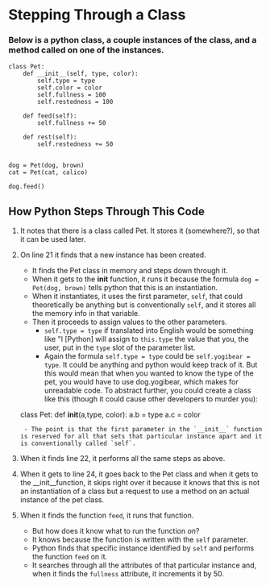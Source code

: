 # Stepping Through a Class

### Below is a python class, a couple instances of the class, and a method called on one of the instances.

    class Pet:
        def __init__(self, type, color):
            self.type = type
            self.color = color
            self.fullness = 100
            self.restedness = 100

        def feed(self):
            self.fullness += 50
        
        def rest(self):
            self.restedness += 50


    dog = Pet(dog, brown)
    cat = Pet(cat, calico)

    dog.feed()

## How Python Steps Through This Code

1. It notes that there is a class called Pet. It stores it (somewhere?), so that it can be used later.
2. On line 21 it finds that a new instance has been created.
    - It finds the Pet class in memory and steps down through it.
    - When it gets to the __init__ function, it runs it because the formula `dog = Pet(dog, brown)` tells python that this is an instantiation.
    - When it instantiates, it uses the first parameter, `self`, that could theoretically be anything but is conventionally `self`, and it stores all the memory info in that variable.
    - Then it proceeds to assign values to the other parameters.
        - `self.type = type` if translated into English would be something like "I [Python] will assign to `this.type` the value that you, the user, put in the `type` slot of the parameter list.
        - Again the formula `self.type = type` could be `self.yogibear = type`. It could be anything and python would keep track of it. But this would mean that when you wanted to know the type of the pet, you would have to use dog.yogibear, which makes for unreadable code. 
To abstract further, you could create a class like this (though it could cause other developers to murder you):

    class Pet:
        def __init__(a,type, color):
            a.b = type
            a.c = color
            
        - The point is that the first parameter in the `__init__` function is reserved for all that sets that particular instance apart and it is conventionally called `self`.

3. When it finds line 22, it performs all the same steps as above. 
4. When it gets to line 24, it goes back to the Pet class and when it gets to the __init__function, it skips right over it because it knows that this is not an instantiation of a class but a request to use a method on an actual instance of the pet class. 
5. When it finds the function `feed`, it runs that function. 
    - But how does it know what to run the function *on*? 
    - It knows because the function is written with the `self` parameter. 
    - Python finds that specific instance identified by `self` and performs the function `feed` on it. 
    - It searches through all the attributes of that particular instance and, when it finds the `fullness` attribute, it increments it by      50. 





    